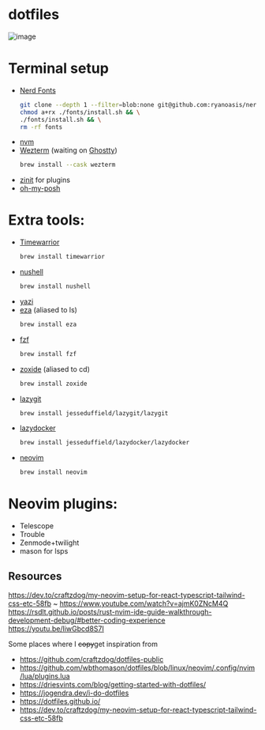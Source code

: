 # dotfiles

![image](https://github.com/user-attachments/assets/1195d50b-6034-44f4-9e92-8e1b34b5deaf)


# Terminal setup
- [Nerd Fonts](https://github.com/ryanoasis/nerd-fonts)
  ```zsh
  git clone --depth 1 --filter=blob:none git@github.com:ryanoasis/nerd-fonts fonts &&
  chmod a+rx ./fonts/install.sh && \
  ./fonts/install.sh && \
  rm -rf fonts
  ```
- [nvm](https://github.com/nvm-sh/nvm#installing-and-updating)
- [Wezterm](https://wezfurlong.org/wezterm/index.html) (waiting on [Ghostty](https://ghostty.org/))
  ```zsh
  brew install --cask wezterm
  ```
- [zinit](https://github.com/zdharma-continuum/zinit) for plugins
- [oh-my-posh](https://ohmyposh.dev/)

# Extra tools:
- [Timewarrior](https://timewarrior.net/docs/tutorial/)
  ```zsh
  brew install timewarrior
  ```
- [nushell](https://www.nushell.sh/)
  ```zsh
  brew install nushell
  ```
- [yazi](https://yazi-rs.github.io/docs/installation/#homebrew)
- [eza](https://github.com/eza-community/eza/tree/main) (aliased to ls)
  ```zsh
  brew install eza
  ```
- [fzf](https://github.com/junegunn/fzf)
  ```zsh
  brew install fzf
  ```
- [zoxide](https://github.com/ajeetdsouza/zoxide#installation) (aliased to cd)
  ```zsh
  brew install zoxide
  ```
- [lazygit](https://github.com/jesseduffield/lazygit)
  ```zsh
  brew install jesseduffield/lazygit/lazygit
  ```
- [lazydocker](https://github.com/jesseduffield/lazydocker)
  ```zsh
  brew install jesseduffield/lazydocker/lazydocker
  ```
- [neovim](https://github.com/neovim/neovim/blob/master/INSTALL.md)
  ```zsh
  brew install neovim
  ```

# Neovim plugins:
- Telescope
- Trouble
- Zenmode+twilight
- mason for lsps


## Resources
https://dev.to/craftzdog/my-neovim-setup-for-react-typescript-tailwind-css-etc-58fb ~ https://www.youtube.com/watch?v=ajmK0ZNcM4Q
https://rsdlt.github.io/posts/rust-nvim-ide-guide-walkthrough-development-debug/#better-coding-experience
https://youtu.be/IiwGbcd8S7I

Some places where I ~~copy~~get inspiration from 
- https://github.com/craftzdog/dotfiles-public
- https://github.com/wbthomason/dotfiles/blob/linux/neovim/.config/nvim/lua/plugins.lua
- https://driesvints.com/blog/getting-started-with-dotfiles/
- https://jogendra.dev/i-do-dotfiles
- https://dotfiles.github.io/
- https://dev.to/craftzdog/my-neovim-setup-for-react-typescript-tailwind-css-etc-58fb
